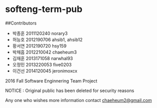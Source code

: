 # softeng-term-pub
##Contributors
- 박종훈 2011120240 norary3
- 허능호 2012190706 ahsib1, ahsib12
- 황서연 2012190720 hsy159
- 박채흠 2012210042 chaeheum3
- 김재훈 2013171058 narwhal93
- 오정민 2013220053 five0203
- 이건선 2014120045 jeronimoxcx

2016 Fall Software Enginnering Team Project

NOTICE : Original public has been deleted for security reasons

Any one who wishes more information contact chaeheum2@gmail.com
